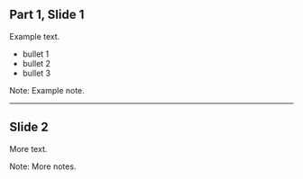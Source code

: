<!-- .slide: data-background="indigo" -->
## Part 1, Slide 1
Example text.

- bullet 1
- bullet 2
- bullet 3


Note:
Example note.


---

<!-- .slide: data-background="steelblue" -->
## Slide 2
More text.

Note:
More notes.
